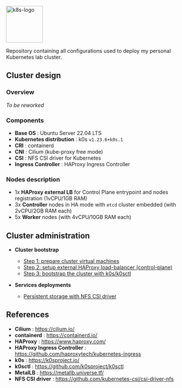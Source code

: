 <p><img src="https://upload.wikimedia.org/wikipedia/commons/thumb/6/67/Kubernetes_logo.svg/2560px-Kubernetes_logo.svg.png" alt="k8s-logo" title="k8s" align="top" height=100 /></p>

Repository containing all configurations used to deploy my personal Kubernetes lab cluster.

## Cluster design

### Overview

*To be reworked*

### Components

  - **Base OS** : Ubuntu Server 22.04 LTS
  - **Kubernetes distribution** : k0s `v1.23.6+k0s.1`
  - **CRI** : containerd
  - **CNI** : Cilium (kube-proxy free mode)
  - **CSI** : NFS CSI driver for Kubernetes
  - **Ingress Controller** : HAProxy Ingress Controller

### Nodes description

  - 1x **HAProxy external LB** for Control Plane entrypoint and nodes registration (1vCPU/1GB RAM)
  - 3x **Controller** nodes in HA mode with `etcd` cluster embedded (with 2vCPU/2GB RAM each)
  - 5x **Worker** nodes (with 4vCPU/10GB RAM each)

## Cluster administration

* **Cluster bootstrap**

  - [Step 1: prepare cluster virtual machines](cluster/nodes/)
  - [Step 2: setup external HAProxy load-balancer (control-plane)](cluster/external-lb/)
  - [Step 3: bootstrap the cluster with k0s/k0sctl](cluster/k0s/)

* **Services deployments**

  - [Persistent storage with NFS CSI driver](deployments/nfs-csi/)

## References

- **Cilium** : https://cilium.io/
- **containerd** : https://containerd.io/
- **HAProxy** : https://www.haproxy.com/
- **HAProxy Ingress Controller** : https://github.com/haproxytech/kubernetes-ingress
- **k0s** : https://k0sproject.io/
- **k0sctl** : https://github.com/k0sproject/k0sctl
- **MetalLB** : https://metallb.universe.tf/
- **NFS CSI driver** : https://github.com/kubernetes-csi/csi-driver-nfs
